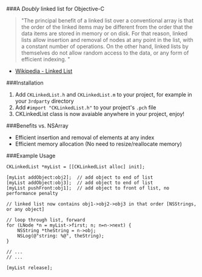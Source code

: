 ###A *Doubly* linked list for Objective-C

> "The principal benefit of a linked list over a conventional array is that the order of the linked items may be different from the order that the data items are stored in memory or on disk. For that reason, linked lists allow insertion and removal of nodes at any point in the list, with a constant number of operations.
On the other hand, linked lists by themselves do not allow random access to the data, or any form of efficient indexing. "

* [Wikipedia - Linked List](http://en.wikipedia.org/wiki/Linked_list)

###Installation 

1. Add `CKLinkedList.h` and `CKLinkedList.m` to your project, for example in your `3rdparty` directory
2. Add `#import "CKLinkedList.h"` to your project's `.pch` file
3. CKLinkedList class is now avaiable anywhere in your project, enjoy!

###Benefits vs. NSArray
* Efficient insertion and removal of elements at any index
* Efficient memory allocation (No need to resize/reallocate memory)


###Example Usage

	CKLinkedList *myList = [[CKLinkedList alloc] init];

	[myList addObject:obj2];  // add object to end of list
	[myList addObject:obj3];  // add object to end of list
	[myList pushFront:obj1];  // add object to front of list, no performance penalty

	// linked list now contains obj1->obj2->obj3 in that order [NSStrings, or any object]
	
	// loop through list, forward
	for (LNode *n = myList->first; n; n=n->next) {
		NSString *theString = n->obj;
		NSLog(@"string: %@", theString);
	}

	// ...
	// ...

	[myList release];
					
